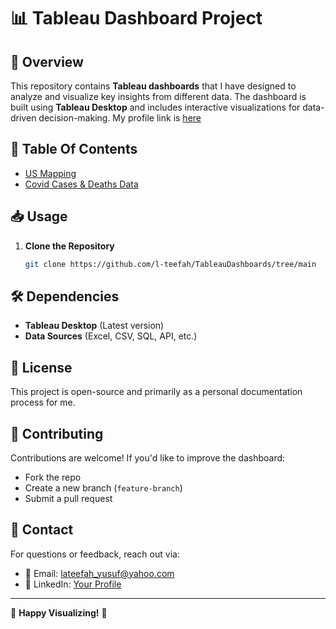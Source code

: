 # 📊 Tableau Dashboard Project

## 📌 Overview
This repository contains **Tableau dashboards** that I have designed to analyze and visualize key insights from different data. The dashboard is built using **Tableau Desktop** and includes interactive visualizations for data-driven decision-making. My profile link is [here](https://public.tableau.com/app/profile/lateefah8519/vizzes)

## 📂 Table Of Contents

- [US Mapping](US_Sales_Mapping.md)
- [Covid Cases & Deaths Data](Covid_Data.md)

## 📥 Usage

1. **Clone the Repository**

   ```bash
   git clone https://github.com/l-teefah/TableauDashboards/tree/main
   ```

## 🛠 Dependencies
- **Tableau Desktop** (Latest version)
- **Data Sources** (Excel, CSV, SQL, API, etc.)

## 📜 License
This project is open-source and primarily as a personal documentation process for me.

## 🤝 Contributing
Contributions are welcome! If you'd like to improve the dashboard:
- Fork the repo
- Create a new branch (`feature-branch`)
- Submit a pull request

## 📩 Contact
For questions or feedback, reach out via:
- 📧 Email: lateefah_yusuf@yahoo.com
- 💼 LinkedIn: [Your Profile](https://www.linkedin.com/in/lateefahyusuf/)

---

🚀 **Happy Visualizing!** 🎨
